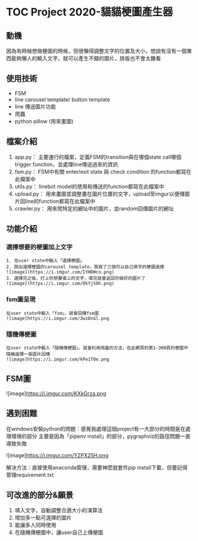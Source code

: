 # TOC Project 2020-貓貓梗圖產生器

## 動機
因為有時候想做梗圖的時候，但很懶得調整文字的位置及大小，想說有沒有一個東西能夠懶人的輸入文字，就可以產生不錯的圖片，排版也不會太難看

## 使用技術
* FSM
* line carousel template/ button template
* line 傳送圖片功能
* 爬蟲
* python pillow (用來畫圖)

## 檔案介紹
1. app.py： 主要運行的檔案，定義FSM的transition與在哪個state call哪個trigger function，並處理line傳送過來的資訊
2. fsm.py： FSM中有關 enter/exit state 與 check condition 的function都寫在此檔案中
3. utils.py： linebot model的使用和傳送的function都寫在此檔案中
4. upload.py： 用來畫圖並調整畫在圖片位置的文字，upload至imgur以便傳圖片回line的function都寫在此檔案中
5. crawler.py： 用來爬特定的網址中的圖片，並random回傳圖片的網址

## 功能介紹
### 選擇想要的梗圖加上文字
    1. 在user state中輸入「選擇梗圖」
	2. 跳出選擇梗圖的carousel template，我寫了三個可以自己填字的梗圖選擇
	![image](https://i.imgur.com/IYHDWco.png)
	3. 選擇完之後，打上你想要填上的文字，填完就會返回你做好的圖片了
	![image](https://i.imgur.com/0kYjS0h.png)

### fsm圖呈現
	在user state中輸入「fsm」，就會回傳fsm圖
	![image]https://i.imgur.com/3wzDnGl.png

### 隨機傳梗圖
	在user state中輸入「隨機傳梗圖」，就會利用爬蟲的方法，在此網頁的第1-300頁的梗圖中隨機選擇一張圖片回傳
	![image]https://i.imgur.com/kPe1T0e.png

## FSM圖
![image]https://i.imgur.com/KXkGrza.png

## 遇到困難
在windows安裝python的問題：感覺我處理這個project有一大部分的時間是在處理環境的部分
主要是因為「pipenv install」的部分，pygraphviz的路徑問題一直導致失敗

![image]https://i.imgur.com/YZPX25H.png

解決方法：直接使用anaconda管理，需要神麼就套件pip install下載，但要記得管理requirement.txt

## 可改進的部分&願景
1. 填入文字，自動調整合適大小的演算法
2. 增加多一點可選擇的圖片
3. 能讓多人同時使用
4. 在隨機傳梗圖中，讓user自己上傳梗圖
